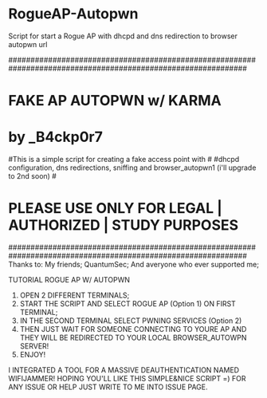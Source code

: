 # RogueAP-Autopwn
Script for start a Rogue AP with dhcpd and dns redirection to browser autopwn url



##############################################################################################################
#                                     FAKE AP AUTOPWN w/ KARMA                                               #
#                                        by _B4ckp0r7                                                        #
#This is a simple script for creating a fake access point with                                               #
#dhcpd configuration, dns redirections, sniffing and browser_autopwn1 (i'll upgrade to 2nd soon)             #
#                      PLEASE USE ONLY FOR LEGAL | AUTHORIZED | STUDY PURPOSES                               #
##############################################################################################################
Thanks to:
My friends;
QuantumSec;
And averyone who ever supported me;

TUTORIAL ROGUE AP W/ AUTOPWN
1) OPEN 2 DIFFERENT TERMINALS;
2) START THE SCRIPT AND SELECT ROGUE AP (Option 1) ON FIRST TERMINAL;
3) IN THE SECOND TERMINAL SELECT PWNING SERVICES (Option 2)
4) THEN JUST WAIT FOR SOMEONE CONNECTING TO YOURE AP AND THEY WILL BE REDIRECTED TO YOUR LOCAL BROWSER_AUTOWPN SERVER!
5) ENJOY!

I INTEGRATED A TOOL FOR A MASSIVE DEAUTHENTICATION NAMED WIFIJAMMER!
HOPING YOU'LL LIKE THIS SIMPLE&NICE SCRIPT =)
FOR ANY ISSUE OR HELP JUST WRITE TO ME INTO ISSUE PAGE.
